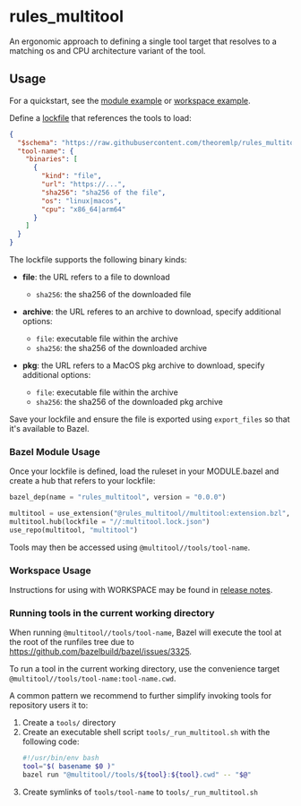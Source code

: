 # rules_multitool

An ergonomic approach to defining a single tool target that resolves to a matching os and CPU architecture variant of the tool.

## Usage

For a quickstart, see the [module example](examples/module/) or [workspace example](examples/workspace/).

Define a [lockfile](lockfile.schema.json) that references the tools to load:

```json
{
  "$schema": "https://raw.githubusercontent.com/theoremlp/rules_multitool/main/lockfile.schema.json",
  "tool-name": {
    "binaries": [
      {
        "kind": "file",
        "url": "https://...",
        "sha256": "sha256 of the file",
        "os": "linux|macos",
        "cpu": "x86_64|arm64"
      }
    ]
  }
}
```

The lockfile supports the following binary kinds:

- **file**: the URL refers to a file to download

  - `sha256`: the sha256 of the downloaded file

- **archive**: the URL referes to an archive to download, specify additional options:

  - `file`: executable file within the archive
  - `sha256`: the sha256 of the downloaded archive

- **pkg**: the URL refers to a MacOS pkg archive to download, specify additional options:

  - `file`: executable file within the archive
  - `sha256`: the sha256 of the downloaded pkg archive

Save your lockfile and ensure the file is exported using `export_files` so that it's available to Bazel.

### Bazel Module Usage

Once your lockfile is defined, load the ruleset in your MODULE.bazel and create a hub that refers to your lockfile:

```python
bazel_dep(name = "rules_multitool", version = "0.0.0")

multitool = use_extension("@rules_multitool//multitool:extension.bzl", "multitool")
multitool.hub(lockfile = "//:multitool.lock.json")
use_repo(multitool, "multitool")
```

Tools may then be accessed using `@multitool//tools/tool-name`.

### Workspace Usage

Instructions for using with WORKSPACE may be found in [release notes](https://github.com/theoremlp/rules_multitool/releases).

### Running tools in the current working directory

When running `@multitool//tools/tool-name`, Bazel will execute the tool at the root of the runfiles tree due to https://github.com/bazelbuild/bazel/issues/3325.

To run a tool in the current working directory, use the convenience target `@multitool//tools/tool-name:tool-name.cwd`.

A common pattern we recommend to further simplify invoking tools for repository users it to:

1.  Create a `tools/` directory
1.  Create an executable shell script `tools/_run_multitool.sh` with the following code:
    ```sh
    #!/usr/bin/env bash
    tool="$( basename $0 )"
    bazel run "@multitool//tools/${tool}:${tool}.cwd" -- "$@"
    ```
1.  Create symlinks of `tools/tool-name` to `tools/_run_multitool.sh`

